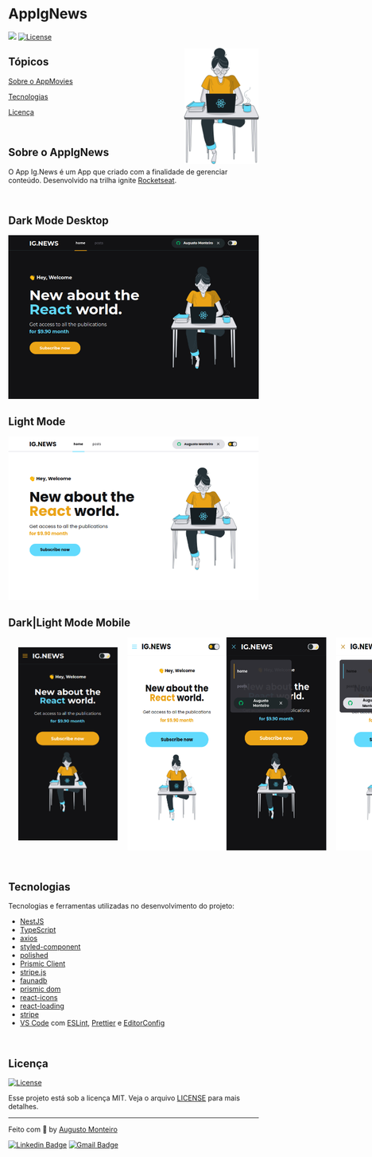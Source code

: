 # AppIgNews

<p>
  <img src="https://img.shields.io/badge/made%20by-AUGUSTO%20MONTEIRO-6E40C9?style=flat-square">  
  <a href="https://opensource.org/licenses/MIT">
    <img alt="License" src="https://img.shields.io/badge/license-MIT-6E40C9?style=flat-square">
  </a>
</p>

<img align="right" style="width: 150px" src="avatar.svg" width="35%" alt="avatar.svg">

## Tópicos

[Sobre o AppMovies](#sobre-o-appignews)

[Tecnologias](#tecnologias)

[Licença](#licença)

<br>

## Sobre o AppIgNews

O App Ig.News é um App que criado com a finalidade de gerenciar conteúdo. Desenvolvido na trilha ignite [Rocketseat](https://rocketseat.com.br/).

<br>

## Dark Mode Desktop

<p align="center">  
  <img alt="AppIgNews" src="app-desktop-dark.png"/> 
</p>

## Light Mode

<p align="center">  
  <img alt="AppIgNews" src="app-desktop-light.png"/> 
</p>

## Dark|Light Mode Mobile

<p align="center" style="display: flex">  
  <img  alt="AppIgNews" style="width: 200px; margin: 20px" src="app-mobile-dark1.png"/> 
  <img alt="AppIgNews" style="width: 200px" src="app-mobile-light1.png"/> 
  
  <img  alt="AppIgNews" style="width: 200px; margin-right: 20px" src="app-mobile-dark2.png"/> 
  <img alt="AppIgNews" style="width: 200px" src="app-mobile-light2.png"/> 
</p>

<br>

## Tecnologias

Tecnologias e ferramentas utilizadas no desenvolvimento do projeto:

- [NestJS](https://nextjs.org/)
- [TypeScript](https://www.typescriptlang.org/)
- [axios](https://github.com/axios/axios)
- [styled-component](https://styled-components.com/)
- [polished](https://polished.js.org/)
- [Prismic Client](https://prismic.io/docs/technical-reference/prismicio-client)
- [stripe.js](https://stripe.com/docs/js)
- [faunadb](https://fauna.com/)
- [prismic dom](https://prismic.io/docs/technologies/prismic-dom-technical-reference)
- [react-icons](https://react-icons.github.io/react-icons/)
- [react-loading](https://github.com/fakiolinho/react-loading)
- [stripe](https://stripe.com/br)
- [VS Code](https://code.visualstudio.com/) com [ESLint](https://eslint.org/), [Prettier](https://prettier.io/) e [EditorConfig](https://editorconfig.org/)

<br>

## Licença

<a href="https://opensource.org/licenses/MIT">
    <img alt="License" src="https://img.shields.io/badge/license-MIT-6E40C9?style=flat-square">
</a>

<br>

Esse projeto está sob a licença MIT. Veja o arquivo [LICENSE](/LICENSE) para mais detalhes.

---

Feito com :purple_heart: by [Augusto Monteiro](https://github.com/augustojaml)

[![Linkedin Badge](https://img.shields.io/badge/-Augusto%20Monteiro-6E40C9?style=flat-square&logo=Linkedin&logoColor=white&link=https://www.linkedin.com/in/augustojaml)](https://www.linkedin.com/in/augustojaml)
[![Gmail Badge](https://img.shields.io/badge/-jamonteirolima@gmail.com-6E40C9?style=flat-square&logo=Gmail&logoColor=white&link=mailto:jamonteirolima@gmail.com)](mailto:jamonteirolima@gmail.com)
